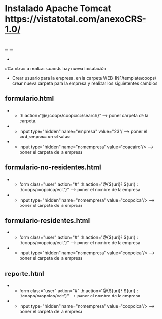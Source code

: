 # Instalado Apache Tomcat https://vistatotal.com/anexoCRS-1.0/
_ 
_ 
- 
-
#Cambios a realizar cuando hay nueva instalación
- Crear usuario para la empresa.
 en la carpeta WEB-INF/template/coops/ crear nueva carpeta para la empresa y realizar los siguietentes cambios
## formulario.html 
- - th:action="@{/coops/coopcica/search}" --> poner carpeta de la carpeta.
- - input type="hidden" name="empresa" value="23"/  --> poner el cod_empresa  en el value                                                          
- - input type="hidden" name="nomempresa" value="coacairo"/>  --> poner el carpeta de la empresa
## formulario-no-residentes.html 
- -  form class="user"   action="#" th:action="@{${uri}?  ${uri} : '/coops/coopcica/edit'}" --> poner el nombre de la empresa
- - input type="hidden" name="nomempresa" value="coopcica"/> --> poner el carpeta de la empresa

## formulario-residentes.html 
- -  form class="user"   action="#" th:action="@{${uri}?  ${uri} : '/coops/coopcica/edit'}" --> poner el nombre de la empresa
- - input type="hidden" name="nomempresa" value="coopcica"/> --> poner el carpeta de la empresa

## reporte.html 
- -  form class="user"   action="#" th:action="@{${uri}?  ${uri} : '/coops/coopcica/edit'}" --> poner el nombre de la empresa
- - input type="hidden" name="nomempresa" value="coopcica"/> --> poner el carpeta de la empresa

